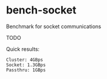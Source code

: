 # bench-socket
Benchmark for socket communications

TODO

Quick results:

```
Cluster: 4GBps
Socket: 1.3GBps
Passthru: 1GBps
```
